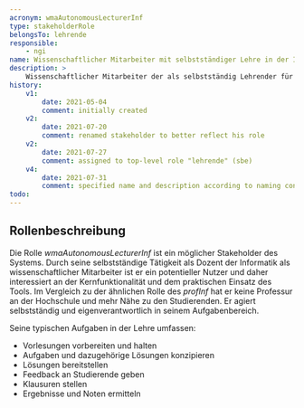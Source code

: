 ```yaml
---
acronym: wmaAutonomousLecturerInf
type: stakeholderRole
belongsTo: lehrende
responsible: 
    - ngi
name: Wissenschaftlicher Mitarbeiter mit selbstständiger Lehre in der Informatik
description: >
    Wissenschaftlicher Mitarbeiter der als selbstständig Lehrender für ein oder mehrere Module in der Informatik verantwortlich ist
history:
    v1:
        date: 2021-05-04
        comment: initially created
    v2: 
        date: 2021-07-20
        comment: renamed stakeholder to better reflect his role
    v2: 
        date: 2021-07-27
        comment: assigned to top-level role "lehrende" (sbe)
    v4:
        date: 2021-07-31
        comment: specified name and description according to naming conventions
todo: 
---
```


<!-- Rolle ist sehr dicht an profInf, durch die deutlich größere Nähe zu den Studierenden aber davon zu unterscheiden -->

## Rollenbeschreibung

Die Rolle _wmaAutonomousLecturerInf_ ist ein möglicher Stakeholder des Systems. Durch seine selbstständige Tätigkeit als Dozent der Informatik als wissenschaftlicher Mitarbeiter ist er ein potentieller Nutzer und daher interessiert an der Kernfunktionalität und dem praktischen Einsatz des Tools. Im Vergleich zu der ähnlichen Rolle des _profInf_ hat er keine Professur an der Hochschule und mehr Nähe zu den Studierenden. Er agiert selbstständig und eigenverantwortlich in seinem Aufgabenbereich.

Seine typischen Aufgaben in der Lehre umfassen:
* Vorlesungen vorbereiten und halten
* Aufgaben und dazugehörige Lösungen konzipieren
* Lösungen bereitstellen
* Feedback an Studierende geben
* Klausuren stellen
* Ergebnisse und Noten ermitteln
